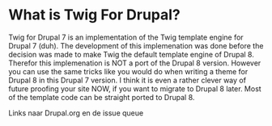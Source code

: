 # What is Twig For Drupal?

Twig for Drupal 7 is an implementation of the Twig template engine for Drupal 7 (duh). The development of this implemenation was done before the decision was made to make Twig the default template engine of Drupal 8. Therefor this implemenation is NOT a port of the Drupal 8 version. However you can use the same tricks like you would do when writing a theme for Drupal 8 in this Drupal 7 version. I think it is even a rather clever way of future proofing your site NOW, if you want to migrate to Drupal 8 later. Most of the template code can be straight ported to Drupal 8.

Links naar Drupal.org en de issue queue




